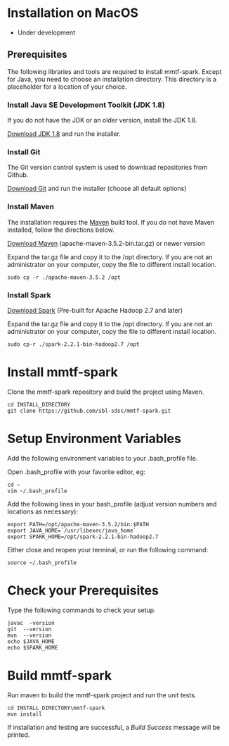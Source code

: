 # Installation on MacOS

* Under development 

## Prerequisites
The following libraries and tools are required to install mmtf-spark. Except for Java, you need to choose an installation directory. This directory is a placeholder for a location of your choice.

### Install Java SE Development Toolkit (JDK 1.8)
If you do not have the JDK or an older version, install the JDK 1.8.

[Download JDK 1.8](http://www.oracle.com/technetwork/java/javase/downloads/jdk8-downloads-2133151.html) and run the installer.

### Install Git
The Git version control system is used to download repositories from Github.

[Download Git](https://git-scm.com/download/mac) and run the installer (choose all default options)

### Install Maven
The installation requires the [Maven](http://maven.apache.org/guides/getting-started/index.html#What_is_Maven) build tool. If you do not have Maven installed, follow the directions below.

[Download Maven](http://maven.apache.org/download.cgi) (apache-maven-3.5.2-bin.tar.gz) or newer version

Expand the tar.gz file and copy it to the /opt directory. If you are not an administrator on your computer, copy the file to different install location.

```
sudo cp -r ./apache-maven-3.5.2 /opt
```

### Install Spark
[Download Spark](http://spark.apache.org/downloads.html) (Pre-built for Apache Hadoop 2.7 and later)

Expand the tar.gz file and copy it to the /opt directory. If you are not an administrator on your computer, copy the file to different install location.

``` 
sudo cp-r ./spark-2.2.1-bin-hadoop2.7 /opt
```

# Install mmtf-spark
Clone the mmtf-spark repository and build the project using Maven.
```
cd INSTALL_DIRECTORY
git clone https://github.com/sbl-sdsc/mmtf-spark.git
```

# Setup Environment Variables
Add the following environment variables to your .bash_profile file.

Open .bash_profile with your favorite editor, eg:

```
cd ~
vim ~/.bash_profile

```

Add the following lines in your bash_profile (adjust version numbers and locations as necessary):

```
export PATH=/opt/apache-maven-3.5.2/bin:$PATH
export JAVA_HOME=`/usr/libexec/java_home`
export SPARK_HOME=/opt/spark-2.2.1-bin-hadoop2.7

```

Either close and reopen your terminal, or run the following command:

```
source ~/.bash_profile
```

# Check your Prerequisites
Type the following commands to check your setup.
```
javac  -version
git  --version
mvn  --version
echo $JAVA_HOME
echo $SPARK_HOME
```

# Build mmtf-spark
Run maven to build the mmtf-spark project and run the unit tests.
```
cd INSTALL_DIRECTORY\mmtf-spark
mvn install
```

If installation and testing are successful, a *Build Success* message will be printed.